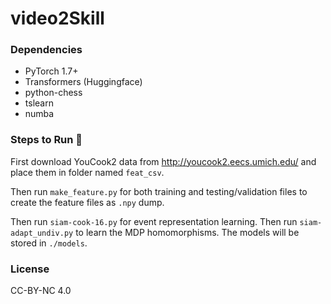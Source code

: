 # video2Skill
### Dependencies

- PyTorch 1.7+
- Transformers (Huggingface)
- python-chess
- tslearn
- numba

### Steps to Run 👋

First download YouCook2 data from http://youcook2.eecs.umich.edu/ and place them in folder named `feat_csv`.

Then run `make_feature.py` for both training and testing/validation files to create the feature files as `.npy` dump.

Then run `siam-cook-16.py` for event representation learning. Then run `siam-adapt_undiv.py` to learn the MDP homomorphisms. The models will be stored in `./models`. 

### License
CC-BY-NC 4.0
